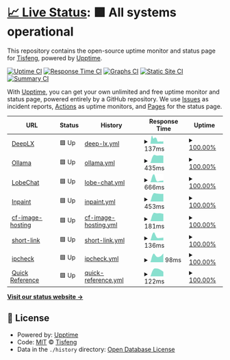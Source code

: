 # [📈 Live Status](https://Tisfeng.github.io/uptime): <!--live status--> **🟩 All systems operational**

This repository contains the open-source uptime monitor and status page for [Tisfeng](https://Tisfeng.github.io/uptime), powered by [Upptime](https://github.com/upptime/upptime).

[![Uptime CI](https://github.com/Tisfeng/Upptime/workflows/Uptime%20CI/badge.svg)](https://github.com/Tisfeng/Upptime/actions?query=workflow%3A%22Uptime+CI%22)
[![Response Time CI](https://github.com/Tisfeng/Upptime/workflows/Response%20Time%20CI/badge.svg)](https://github.com/Tisfeng/Upptime/actions?query=workflow%3A%22Response+Time+CI%22)
[![Graphs CI](https://github.com/Tisfeng/Upptime/workflows/Graphs%20CI/badge.svg)](https://github.com/Tisfeng/Upptime/actions?query=workflow%3A%22Graphs+CI%22)
[![Static Site CI](https://github.com/Tisfeng/Upptime/workflows/Static%20Site%20CI/badge.svg)](https://github.com/Tisfeng/Upptime/actions?query=workflow%3A%22Static+Site+CI%22)
[![Summary CI](https://github.com/Tisfeng/Upptime/workflows/Summary%20CI/badge.svg)](https://github.com/Tisfeng/Upptime/actions?query=workflow%3A%22Summary+CI%22)

With [Upptime](https://upptime.js.org), you can get your own unlimited and free uptime monitor and status page, powered entirely by a GitHub repository. We use [Issues](https://github.com/Tisfeng/Upptime/issues) as incident reports, [Actions](https://github.com/Tisfeng/Upptime/actions) as uptime monitors, and [Pages](https://Tisfeng.github.io/Upptime) for the status page.

<!--start: status pages-->
<!-- This summary is generated by Upptime (https://github.com/upptime/upptime) -->
<!-- Do not edit this manually, your changes will be overwritten -->
<!-- prettier-ignore -->
| URL | Status | History | Response Time | Uptime |
| --- | ------ | ------- | ------------- | ------ |
| <img alt="" src="https://icons.duckduckgo.com/ip3/deeplx.izual.me.ico" height="13"> [DeepLX](https://deeplx.izual.me) | 🟩 Up | [deep-lx.yml](https://github.com/tisfeng/uptime/commits/HEAD/history/deep-lx.yml) | <details><summary><img alt="Response time graph" src="./graphs/deep-lx/response-time-week.png" height="20"> 137ms</summary><br><a href="https://uptime.izual.me/history/deep-lx"><img alt="Response time 133" src="https://img.shields.io/endpoint?url=https%3A%2F%2Fraw.githubusercontent.com%2Ftisfeng%2Fuptime%2FHEAD%2Fapi%2Fdeep-lx%2Fresponse-time.json"></a><br><a href="https://uptime.izual.me/history/deep-lx"><img alt="24-hour response time 75" src="https://img.shields.io/endpoint?url=https%3A%2F%2Fraw.githubusercontent.com%2Ftisfeng%2Fuptime%2FHEAD%2Fapi%2Fdeep-lx%2Fresponse-time-day.json"></a><br><a href="https://uptime.izual.me/history/deep-lx"><img alt="7-day response time 137" src="https://img.shields.io/endpoint?url=https%3A%2F%2Fraw.githubusercontent.com%2Ftisfeng%2Fuptime%2FHEAD%2Fapi%2Fdeep-lx%2Fresponse-time-week.json"></a><br><a href="https://uptime.izual.me/history/deep-lx"><img alt="30-day response time 114" src="https://img.shields.io/endpoint?url=https%3A%2F%2Fraw.githubusercontent.com%2Ftisfeng%2Fuptime%2FHEAD%2Fapi%2Fdeep-lx%2Fresponse-time-month.json"></a><br><a href="https://uptime.izual.me/history/deep-lx"><img alt="1-year response time 133" src="https://img.shields.io/endpoint?url=https%3A%2F%2Fraw.githubusercontent.com%2Ftisfeng%2Fuptime%2FHEAD%2Fapi%2Fdeep-lx%2Fresponse-time-year.json"></a></details> | <details><summary><a href="https://uptime.izual.me/history/deep-lx">100.00%</a></summary><a href="https://uptime.izual.me/history/deep-lx"><img alt="All-time uptime 100.00%" src="https://img.shields.io/endpoint?url=https%3A%2F%2Fraw.githubusercontent.com%2Ftisfeng%2Fuptime%2FHEAD%2Fapi%2Fdeep-lx%2Fuptime.json"></a><br><a href="https://uptime.izual.me/history/deep-lx"><img alt="24-hour uptime 100.00%" src="https://img.shields.io/endpoint?url=https%3A%2F%2Fraw.githubusercontent.com%2Ftisfeng%2Fuptime%2FHEAD%2Fapi%2Fdeep-lx%2Fuptime-day.json"></a><br><a href="https://uptime.izual.me/history/deep-lx"><img alt="7-day uptime 100.00%" src="https://img.shields.io/endpoint?url=https%3A%2F%2Fraw.githubusercontent.com%2Ftisfeng%2Fuptime%2FHEAD%2Fapi%2Fdeep-lx%2Fuptime-week.json"></a><br><a href="https://uptime.izual.me/history/deep-lx"><img alt="30-day uptime 100.00%" src="https://img.shields.io/endpoint?url=https%3A%2F%2Fraw.githubusercontent.com%2Ftisfeng%2Fuptime%2FHEAD%2Fapi%2Fdeep-lx%2Fuptime-month.json"></a><br><a href="https://uptime.izual.me/history/deep-lx"><img alt="1-year uptime 100.00%" src="https://img.shields.io/endpoint?url=https%3A%2F%2Fraw.githubusercontent.com%2Ftisfeng%2Fuptime%2FHEAD%2Fapi%2Fdeep-lx%2Fuptime-year.json"></a></details>
| <img alt="" src="https://icons.duckduckgo.com/ip3/ollama.izual.me.ico" height="13"> [Ollama](https://ollama.izual.me) | 🟩 Up | [ollama.yml](https://github.com/tisfeng/uptime/commits/HEAD/history/ollama.yml) | <details><summary><img alt="Response time graph" src="./graphs/ollama/response-time-week.png" height="20"> 435ms</summary><br><a href="https://uptime.izual.me/history/ollama"><img alt="Response time 435" src="https://img.shields.io/endpoint?url=https%3A%2F%2Fraw.githubusercontent.com%2Ftisfeng%2Fuptime%2FHEAD%2Fapi%2Follama%2Fresponse-time.json"></a><br><a href="https://uptime.izual.me/history/ollama"><img alt="24-hour response time 435" src="https://img.shields.io/endpoint?url=https%3A%2F%2Fraw.githubusercontent.com%2Ftisfeng%2Fuptime%2FHEAD%2Fapi%2Follama%2Fresponse-time-day.json"></a><br><a href="https://uptime.izual.me/history/ollama"><img alt="7-day response time 435" src="https://img.shields.io/endpoint?url=https%3A%2F%2Fraw.githubusercontent.com%2Ftisfeng%2Fuptime%2FHEAD%2Fapi%2Follama%2Fresponse-time-week.json"></a><br><a href="https://uptime.izual.me/history/ollama"><img alt="30-day response time 435" src="https://img.shields.io/endpoint?url=https%3A%2F%2Fraw.githubusercontent.com%2Ftisfeng%2Fuptime%2FHEAD%2Fapi%2Follama%2Fresponse-time-month.json"></a><br><a href="https://uptime.izual.me/history/ollama"><img alt="1-year response time 435" src="https://img.shields.io/endpoint?url=https%3A%2F%2Fraw.githubusercontent.com%2Ftisfeng%2Fuptime%2FHEAD%2Fapi%2Follama%2Fresponse-time-year.json"></a></details> | <details><summary><a href="https://uptime.izual.me/history/ollama">100.00%</a></summary><a href="https://uptime.izual.me/history/ollama"><img alt="All-time uptime 100.00%" src="https://img.shields.io/endpoint?url=https%3A%2F%2Fraw.githubusercontent.com%2Ftisfeng%2Fuptime%2FHEAD%2Fapi%2Follama%2Fuptime.json"></a><br><a href="https://uptime.izual.me/history/ollama"><img alt="24-hour uptime 100.00%" src="https://img.shields.io/endpoint?url=https%3A%2F%2Fraw.githubusercontent.com%2Ftisfeng%2Fuptime%2FHEAD%2Fapi%2Follama%2Fuptime-day.json"></a><br><a href="https://uptime.izual.me/history/ollama"><img alt="7-day uptime 100.00%" src="https://img.shields.io/endpoint?url=https%3A%2F%2Fraw.githubusercontent.com%2Ftisfeng%2Fuptime%2FHEAD%2Fapi%2Follama%2Fuptime-week.json"></a><br><a href="https://uptime.izual.me/history/ollama"><img alt="30-day uptime 100.00%" src="https://img.shields.io/endpoint?url=https%3A%2F%2Fraw.githubusercontent.com%2Ftisfeng%2Fuptime%2FHEAD%2Fapi%2Follama%2Fuptime-month.json"></a><br><a href="https://uptime.izual.me/history/ollama"><img alt="1-year uptime 100.00%" src="https://img.shields.io/endpoint?url=https%3A%2F%2Fraw.githubusercontent.com%2Ftisfeng%2Fuptime%2FHEAD%2Fapi%2Follama%2Fuptime-year.json"></a></details>
| <img alt="" src="https://icons.duckduckgo.com/ip3/chat.izual.me.ico" height="13"> [LobeChat](https://chat.izual.me) | 🟩 Up | [lobe-chat.yml](https://github.com/tisfeng/uptime/commits/HEAD/history/lobe-chat.yml) | <details><summary><img alt="Response time graph" src="./graphs/lobe-chat/response-time-week.png" height="20"> 666ms</summary><br><a href="https://uptime.izual.me/history/lobe-chat"><img alt="Response time 666" src="https://img.shields.io/endpoint?url=https%3A%2F%2Fraw.githubusercontent.com%2Ftisfeng%2Fuptime%2FHEAD%2Fapi%2Flobe-chat%2Fresponse-time.json"></a><br><a href="https://uptime.izual.me/history/lobe-chat"><img alt="24-hour response time 666" src="https://img.shields.io/endpoint?url=https%3A%2F%2Fraw.githubusercontent.com%2Ftisfeng%2Fuptime%2FHEAD%2Fapi%2Flobe-chat%2Fresponse-time-day.json"></a><br><a href="https://uptime.izual.me/history/lobe-chat"><img alt="7-day response time 666" src="https://img.shields.io/endpoint?url=https%3A%2F%2Fraw.githubusercontent.com%2Ftisfeng%2Fuptime%2FHEAD%2Fapi%2Flobe-chat%2Fresponse-time-week.json"></a><br><a href="https://uptime.izual.me/history/lobe-chat"><img alt="30-day response time 666" src="https://img.shields.io/endpoint?url=https%3A%2F%2Fraw.githubusercontent.com%2Ftisfeng%2Fuptime%2FHEAD%2Fapi%2Flobe-chat%2Fresponse-time-month.json"></a><br><a href="https://uptime.izual.me/history/lobe-chat"><img alt="1-year response time 666" src="https://img.shields.io/endpoint?url=https%3A%2F%2Fraw.githubusercontent.com%2Ftisfeng%2Fuptime%2FHEAD%2Fapi%2Flobe-chat%2Fresponse-time-year.json"></a></details> | <details><summary><a href="https://uptime.izual.me/history/lobe-chat">100.00%</a></summary><a href="https://uptime.izual.me/history/lobe-chat"><img alt="All-time uptime 100.00%" src="https://img.shields.io/endpoint?url=https%3A%2F%2Fraw.githubusercontent.com%2Ftisfeng%2Fuptime%2FHEAD%2Fapi%2Flobe-chat%2Fuptime.json"></a><br><a href="https://uptime.izual.me/history/lobe-chat"><img alt="24-hour uptime 100.00%" src="https://img.shields.io/endpoint?url=https%3A%2F%2Fraw.githubusercontent.com%2Ftisfeng%2Fuptime%2FHEAD%2Fapi%2Flobe-chat%2Fuptime-day.json"></a><br><a href="https://uptime.izual.me/history/lobe-chat"><img alt="7-day uptime 100.00%" src="https://img.shields.io/endpoint?url=https%3A%2F%2Fraw.githubusercontent.com%2Ftisfeng%2Fuptime%2FHEAD%2Fapi%2Flobe-chat%2Fuptime-week.json"></a><br><a href="https://uptime.izual.me/history/lobe-chat"><img alt="30-day uptime 100.00%" src="https://img.shields.io/endpoint?url=https%3A%2F%2Fraw.githubusercontent.com%2Ftisfeng%2Fuptime%2FHEAD%2Fapi%2Flobe-chat%2Fuptime-month.json"></a><br><a href="https://uptime.izual.me/history/lobe-chat"><img alt="1-year uptime 100.00%" src="https://img.shields.io/endpoint?url=https%3A%2F%2Fraw.githubusercontent.com%2Ftisfeng%2Fuptime%2FHEAD%2Fapi%2Flobe-chat%2Fuptime-year.json"></a></details>
| <img alt="" src="https://icons.duckduckgo.com/ip3/inpaint.izual.me.ico" height="13"> [Inpaint](https://inpaint.izual.me) | 🟩 Up | [inpaint.yml](https://github.com/tisfeng/uptime/commits/HEAD/history/inpaint.yml) | <details><summary><img alt="Response time graph" src="./graphs/inpaint/response-time-week.png" height="20"> 453ms</summary><br><a href="https://uptime.izual.me/history/inpaint"><img alt="Response time 453" src="https://img.shields.io/endpoint?url=https%3A%2F%2Fraw.githubusercontent.com%2Ftisfeng%2Fuptime%2FHEAD%2Fapi%2Finpaint%2Fresponse-time.json"></a><br><a href="https://uptime.izual.me/history/inpaint"><img alt="24-hour response time 453" src="https://img.shields.io/endpoint?url=https%3A%2F%2Fraw.githubusercontent.com%2Ftisfeng%2Fuptime%2FHEAD%2Fapi%2Finpaint%2Fresponse-time-day.json"></a><br><a href="https://uptime.izual.me/history/inpaint"><img alt="7-day response time 453" src="https://img.shields.io/endpoint?url=https%3A%2F%2Fraw.githubusercontent.com%2Ftisfeng%2Fuptime%2FHEAD%2Fapi%2Finpaint%2Fresponse-time-week.json"></a><br><a href="https://uptime.izual.me/history/inpaint"><img alt="30-day response time 453" src="https://img.shields.io/endpoint?url=https%3A%2F%2Fraw.githubusercontent.com%2Ftisfeng%2Fuptime%2FHEAD%2Fapi%2Finpaint%2Fresponse-time-month.json"></a><br><a href="https://uptime.izual.me/history/inpaint"><img alt="1-year response time 453" src="https://img.shields.io/endpoint?url=https%3A%2F%2Fraw.githubusercontent.com%2Ftisfeng%2Fuptime%2FHEAD%2Fapi%2Finpaint%2Fresponse-time-year.json"></a></details> | <details><summary><a href="https://uptime.izual.me/history/inpaint">100.00%</a></summary><a href="https://uptime.izual.me/history/inpaint"><img alt="All-time uptime 100.00%" src="https://img.shields.io/endpoint?url=https%3A%2F%2Fraw.githubusercontent.com%2Ftisfeng%2Fuptime%2FHEAD%2Fapi%2Finpaint%2Fuptime.json"></a><br><a href="https://uptime.izual.me/history/inpaint"><img alt="24-hour uptime 100.00%" src="https://img.shields.io/endpoint?url=https%3A%2F%2Fraw.githubusercontent.com%2Ftisfeng%2Fuptime%2FHEAD%2Fapi%2Finpaint%2Fuptime-day.json"></a><br><a href="https://uptime.izual.me/history/inpaint"><img alt="7-day uptime 100.00%" src="https://img.shields.io/endpoint?url=https%3A%2F%2Fraw.githubusercontent.com%2Ftisfeng%2Fuptime%2FHEAD%2Fapi%2Finpaint%2Fuptime-week.json"></a><br><a href="https://uptime.izual.me/history/inpaint"><img alt="30-day uptime 100.00%" src="https://img.shields.io/endpoint?url=https%3A%2F%2Fraw.githubusercontent.com%2Ftisfeng%2Fuptime%2FHEAD%2Fapi%2Finpaint%2Fuptime-month.json"></a><br><a href="https://uptime.izual.me/history/inpaint"><img alt="1-year uptime 100.00%" src="https://img.shields.io/endpoint?url=https%3A%2F%2Fraw.githubusercontent.com%2Ftisfeng%2Fuptime%2FHEAD%2Fapi%2Finpaint%2Fuptime-year.json"></a></details>
| <img alt="" src="https://icons.duckduckgo.com/ip3/image.izual.me.ico" height="13"> [cf-image-hosting](https://image.izual.me) | 🟩 Up | [cf-image-hosting.yml](https://github.com/tisfeng/uptime/commits/HEAD/history/cf-image-hosting.yml) | <details><summary><img alt="Response time graph" src="./graphs/cf-image-hosting/response-time-week.png" height="20"> 181ms</summary><br><a href="https://uptime.izual.me/history/cf-image-hosting"><img alt="Response time 181" src="https://img.shields.io/endpoint?url=https%3A%2F%2Fraw.githubusercontent.com%2Ftisfeng%2Fuptime%2FHEAD%2Fapi%2Fcf-image-hosting%2Fresponse-time.json"></a><br><a href="https://uptime.izual.me/history/cf-image-hosting"><img alt="24-hour response time 181" src="https://img.shields.io/endpoint?url=https%3A%2F%2Fraw.githubusercontent.com%2Ftisfeng%2Fuptime%2FHEAD%2Fapi%2Fcf-image-hosting%2Fresponse-time-day.json"></a><br><a href="https://uptime.izual.me/history/cf-image-hosting"><img alt="7-day response time 181" src="https://img.shields.io/endpoint?url=https%3A%2F%2Fraw.githubusercontent.com%2Ftisfeng%2Fuptime%2FHEAD%2Fapi%2Fcf-image-hosting%2Fresponse-time-week.json"></a><br><a href="https://uptime.izual.me/history/cf-image-hosting"><img alt="30-day response time 181" src="https://img.shields.io/endpoint?url=https%3A%2F%2Fraw.githubusercontent.com%2Ftisfeng%2Fuptime%2FHEAD%2Fapi%2Fcf-image-hosting%2Fresponse-time-month.json"></a><br><a href="https://uptime.izual.me/history/cf-image-hosting"><img alt="1-year response time 181" src="https://img.shields.io/endpoint?url=https%3A%2F%2Fraw.githubusercontent.com%2Ftisfeng%2Fuptime%2FHEAD%2Fapi%2Fcf-image-hosting%2Fresponse-time-year.json"></a></details> | <details><summary><a href="https://uptime.izual.me/history/cf-image-hosting">100.00%</a></summary><a href="https://uptime.izual.me/history/cf-image-hosting"><img alt="All-time uptime 100.00%" src="https://img.shields.io/endpoint?url=https%3A%2F%2Fraw.githubusercontent.com%2Ftisfeng%2Fuptime%2FHEAD%2Fapi%2Fcf-image-hosting%2Fuptime.json"></a><br><a href="https://uptime.izual.me/history/cf-image-hosting"><img alt="24-hour uptime 100.00%" src="https://img.shields.io/endpoint?url=https%3A%2F%2Fraw.githubusercontent.com%2Ftisfeng%2Fuptime%2FHEAD%2Fapi%2Fcf-image-hosting%2Fuptime-day.json"></a><br><a href="https://uptime.izual.me/history/cf-image-hosting"><img alt="7-day uptime 100.00%" src="https://img.shields.io/endpoint?url=https%3A%2F%2Fraw.githubusercontent.com%2Ftisfeng%2Fuptime%2FHEAD%2Fapi%2Fcf-image-hosting%2Fuptime-week.json"></a><br><a href="https://uptime.izual.me/history/cf-image-hosting"><img alt="30-day uptime 100.00%" src="https://img.shields.io/endpoint?url=https%3A%2F%2Fraw.githubusercontent.com%2Ftisfeng%2Fuptime%2FHEAD%2Fapi%2Fcf-image-hosting%2Fuptime-month.json"></a><br><a href="https://uptime.izual.me/history/cf-image-hosting"><img alt="1-year uptime 100.00%" src="https://img.shields.io/endpoint?url=https%3A%2F%2Fraw.githubusercontent.com%2Ftisfeng%2Fuptime%2FHEAD%2Fapi%2Fcf-image-hosting%2Fuptime-year.json"></a></details>
| <img alt="" src="https://icons.duckduckgo.com/ip3/s.izual.me.ico" height="13"> [short-link](https://s.izual.me) | 🟩 Up | [short-link.yml](https://github.com/tisfeng/uptime/commits/HEAD/history/short-link.yml) | <details><summary><img alt="Response time graph" src="./graphs/short-link/response-time-week.png" height="20"> 136ms</summary><br><a href="https://uptime.izual.me/history/short-link"><img alt="Response time 136" src="https://img.shields.io/endpoint?url=https%3A%2F%2Fraw.githubusercontent.com%2Ftisfeng%2Fuptime%2FHEAD%2Fapi%2Fshort-link%2Fresponse-time.json"></a><br><a href="https://uptime.izual.me/history/short-link"><img alt="24-hour response time 136" src="https://img.shields.io/endpoint?url=https%3A%2F%2Fraw.githubusercontent.com%2Ftisfeng%2Fuptime%2FHEAD%2Fapi%2Fshort-link%2Fresponse-time-day.json"></a><br><a href="https://uptime.izual.me/history/short-link"><img alt="7-day response time 136" src="https://img.shields.io/endpoint?url=https%3A%2F%2Fraw.githubusercontent.com%2Ftisfeng%2Fuptime%2FHEAD%2Fapi%2Fshort-link%2Fresponse-time-week.json"></a><br><a href="https://uptime.izual.me/history/short-link"><img alt="30-day response time 136" src="https://img.shields.io/endpoint?url=https%3A%2F%2Fraw.githubusercontent.com%2Ftisfeng%2Fuptime%2FHEAD%2Fapi%2Fshort-link%2Fresponse-time-month.json"></a><br><a href="https://uptime.izual.me/history/short-link"><img alt="1-year response time 136" src="https://img.shields.io/endpoint?url=https%3A%2F%2Fraw.githubusercontent.com%2Ftisfeng%2Fuptime%2FHEAD%2Fapi%2Fshort-link%2Fresponse-time-year.json"></a></details> | <details><summary><a href="https://uptime.izual.me/history/short-link">100.00%</a></summary><a href="https://uptime.izual.me/history/short-link"><img alt="All-time uptime 100.00%" src="https://img.shields.io/endpoint?url=https%3A%2F%2Fraw.githubusercontent.com%2Ftisfeng%2Fuptime%2FHEAD%2Fapi%2Fshort-link%2Fuptime.json"></a><br><a href="https://uptime.izual.me/history/short-link"><img alt="24-hour uptime 100.00%" src="https://img.shields.io/endpoint?url=https%3A%2F%2Fraw.githubusercontent.com%2Ftisfeng%2Fuptime%2FHEAD%2Fapi%2Fshort-link%2Fuptime-day.json"></a><br><a href="https://uptime.izual.me/history/short-link"><img alt="7-day uptime 100.00%" src="https://img.shields.io/endpoint?url=https%3A%2F%2Fraw.githubusercontent.com%2Ftisfeng%2Fuptime%2FHEAD%2Fapi%2Fshort-link%2Fuptime-week.json"></a><br><a href="https://uptime.izual.me/history/short-link"><img alt="30-day uptime 100.00%" src="https://img.shields.io/endpoint?url=https%3A%2F%2Fraw.githubusercontent.com%2Ftisfeng%2Fuptime%2FHEAD%2Fapi%2Fshort-link%2Fuptime-month.json"></a><br><a href="https://uptime.izual.me/history/short-link"><img alt="1-year uptime 100.00%" src="https://img.shields.io/endpoint?url=https%3A%2F%2Fraw.githubusercontent.com%2Ftisfeng%2Fuptime%2FHEAD%2Fapi%2Fshort-link%2Fuptime-year.json"></a></details>
| <img alt="" src="https://icons.duckduckgo.com/ip3/ipcheck.izual.me.ico" height="13"> [ipcheck](https://ipcheck.izual.me) | 🟩 Up | [ipcheck.yml](https://github.com/tisfeng/uptime/commits/HEAD/history/ipcheck.yml) | <details><summary><img alt="Response time graph" src="./graphs/ipcheck/response-time-week.png" height="20"> 98ms</summary><br><a href="https://uptime.izual.me/history/ipcheck"><img alt="Response time 98" src="https://img.shields.io/endpoint?url=https%3A%2F%2Fraw.githubusercontent.com%2Ftisfeng%2Fuptime%2FHEAD%2Fapi%2Fipcheck%2Fresponse-time.json"></a><br><a href="https://uptime.izual.me/history/ipcheck"><img alt="24-hour response time 98" src="https://img.shields.io/endpoint?url=https%3A%2F%2Fraw.githubusercontent.com%2Ftisfeng%2Fuptime%2FHEAD%2Fapi%2Fipcheck%2Fresponse-time-day.json"></a><br><a href="https://uptime.izual.me/history/ipcheck"><img alt="7-day response time 98" src="https://img.shields.io/endpoint?url=https%3A%2F%2Fraw.githubusercontent.com%2Ftisfeng%2Fuptime%2FHEAD%2Fapi%2Fipcheck%2Fresponse-time-week.json"></a><br><a href="https://uptime.izual.me/history/ipcheck"><img alt="30-day response time 98" src="https://img.shields.io/endpoint?url=https%3A%2F%2Fraw.githubusercontent.com%2Ftisfeng%2Fuptime%2FHEAD%2Fapi%2Fipcheck%2Fresponse-time-month.json"></a><br><a href="https://uptime.izual.me/history/ipcheck"><img alt="1-year response time 98" src="https://img.shields.io/endpoint?url=https%3A%2F%2Fraw.githubusercontent.com%2Ftisfeng%2Fuptime%2FHEAD%2Fapi%2Fipcheck%2Fresponse-time-year.json"></a></details> | <details><summary><a href="https://uptime.izual.me/history/ipcheck">100.00%</a></summary><a href="https://uptime.izual.me/history/ipcheck"><img alt="All-time uptime 100.00%" src="https://img.shields.io/endpoint?url=https%3A%2F%2Fraw.githubusercontent.com%2Ftisfeng%2Fuptime%2FHEAD%2Fapi%2Fipcheck%2Fuptime.json"></a><br><a href="https://uptime.izual.me/history/ipcheck"><img alt="24-hour uptime 100.00%" src="https://img.shields.io/endpoint?url=https%3A%2F%2Fraw.githubusercontent.com%2Ftisfeng%2Fuptime%2FHEAD%2Fapi%2Fipcheck%2Fuptime-day.json"></a><br><a href="https://uptime.izual.me/history/ipcheck"><img alt="7-day uptime 100.00%" src="https://img.shields.io/endpoint?url=https%3A%2F%2Fraw.githubusercontent.com%2Ftisfeng%2Fuptime%2FHEAD%2Fapi%2Fipcheck%2Fuptime-week.json"></a><br><a href="https://uptime.izual.me/history/ipcheck"><img alt="30-day uptime 100.00%" src="https://img.shields.io/endpoint?url=https%3A%2F%2Fraw.githubusercontent.com%2Ftisfeng%2Fuptime%2FHEAD%2Fapi%2Fipcheck%2Fuptime-month.json"></a><br><a href="https://uptime.izual.me/history/ipcheck"><img alt="1-year uptime 100.00%" src="https://img.shields.io/endpoint?url=https%3A%2F%2Fraw.githubusercontent.com%2Ftisfeng%2Fuptime%2FHEAD%2Fapi%2Fipcheck%2Fuptime-year.json"></a></details>
| <img alt="" src="https://icons.duckduckgo.com/ip3/ref.izual.me.ico" height="13"> [Quick Reference](https://ref.izual.me) | 🟩 Up | [quick-reference.yml](https://github.com/tisfeng/uptime/commits/HEAD/history/quick-reference.yml) | <details><summary><img alt="Response time graph" src="./graphs/quick-reference/response-time-week.png" height="20"> 122ms</summary><br><a href="https://uptime.izual.me/history/quick-reference"><img alt="Response time 122" src="https://img.shields.io/endpoint?url=https%3A%2F%2Fraw.githubusercontent.com%2Ftisfeng%2Fuptime%2FHEAD%2Fapi%2Fquick-reference%2Fresponse-time.json"></a><br><a href="https://uptime.izual.me/history/quick-reference"><img alt="24-hour response time 122" src="https://img.shields.io/endpoint?url=https%3A%2F%2Fraw.githubusercontent.com%2Ftisfeng%2Fuptime%2FHEAD%2Fapi%2Fquick-reference%2Fresponse-time-day.json"></a><br><a href="https://uptime.izual.me/history/quick-reference"><img alt="7-day response time 122" src="https://img.shields.io/endpoint?url=https%3A%2F%2Fraw.githubusercontent.com%2Ftisfeng%2Fuptime%2FHEAD%2Fapi%2Fquick-reference%2Fresponse-time-week.json"></a><br><a href="https://uptime.izual.me/history/quick-reference"><img alt="30-day response time 122" src="https://img.shields.io/endpoint?url=https%3A%2F%2Fraw.githubusercontent.com%2Ftisfeng%2Fuptime%2FHEAD%2Fapi%2Fquick-reference%2Fresponse-time-month.json"></a><br><a href="https://uptime.izual.me/history/quick-reference"><img alt="1-year response time 122" src="https://img.shields.io/endpoint?url=https%3A%2F%2Fraw.githubusercontent.com%2Ftisfeng%2Fuptime%2FHEAD%2Fapi%2Fquick-reference%2Fresponse-time-year.json"></a></details> | <details><summary><a href="https://uptime.izual.me/history/quick-reference">100.00%</a></summary><a href="https://uptime.izual.me/history/quick-reference"><img alt="All-time uptime 100.00%" src="https://img.shields.io/endpoint?url=https%3A%2F%2Fraw.githubusercontent.com%2Ftisfeng%2Fuptime%2FHEAD%2Fapi%2Fquick-reference%2Fuptime.json"></a><br><a href="https://uptime.izual.me/history/quick-reference"><img alt="24-hour uptime 100.00%" src="https://img.shields.io/endpoint?url=https%3A%2F%2Fraw.githubusercontent.com%2Ftisfeng%2Fuptime%2FHEAD%2Fapi%2Fquick-reference%2Fuptime-day.json"></a><br><a href="https://uptime.izual.me/history/quick-reference"><img alt="7-day uptime 100.00%" src="https://img.shields.io/endpoint?url=https%3A%2F%2Fraw.githubusercontent.com%2Ftisfeng%2Fuptime%2FHEAD%2Fapi%2Fquick-reference%2Fuptime-week.json"></a><br><a href="https://uptime.izual.me/history/quick-reference"><img alt="30-day uptime 100.00%" src="https://img.shields.io/endpoint?url=https%3A%2F%2Fraw.githubusercontent.com%2Ftisfeng%2Fuptime%2FHEAD%2Fapi%2Fquick-reference%2Fuptime-month.json"></a><br><a href="https://uptime.izual.me/history/quick-reference"><img alt="1-year uptime 100.00%" src="https://img.shields.io/endpoint?url=https%3A%2F%2Fraw.githubusercontent.com%2Ftisfeng%2Fuptime%2FHEAD%2Fapi%2Fquick-reference%2Fuptime-year.json"></a></details>

<!--end: status pages-->

[**Visit our status website →**](https://Tisfeng.github.io/Upptime)

## 📄 License

- Powered by: [Upptime](https://github.com/upptime/upptime)
- Code: [MIT](./LICENSE) © [Tisfeng](https://Tisfeng.github.io/Upptime)
- Data in the `./history` directory: [Open Database License](https://opendatacommons.org/licenses/odbl/1-0/)
